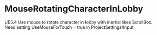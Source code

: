 # MouseRotatingCharacterInLobby
UE5.4
Use mouse to rotate character in lobby with inertial likes ScrollBox.
Need setting UseMouseForTouch = true in ProjectSettings/Input
